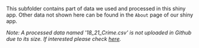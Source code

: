 This subfolder contains part of data we used and processed in this shiny app. Other data not shown here can be found in the `About` page of our shiny app.

*Note: A processed data named '18_21_Crime.csv' is not uploaded in Github due to its size. If interested please check [here](https://data.cityofnewyork.us/Public-Safety/NYPD-Arrest-Data-Year-to-Date-/uip8-fykc).*
